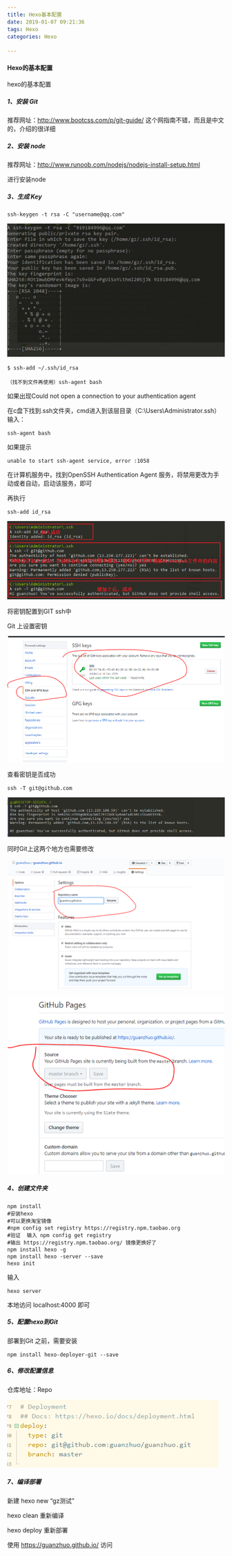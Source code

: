 ```yaml
---
title: Hexo基本配置
date: 2019-01-07 09:21:36
tags: Hexo
categories: Hexo

---
```


#### Hexo的基本配置

hexo的基本配置

##### 1、安装 Git

推荐网址：http://www.bootcss.com/p/git-guide/ 这个网指南不错，而且是中文的，介绍的很详细

##### 2、安装 node

推荐网址：http://www.runoob.com/nodejs/nodejs-install-setup.html

进行安装node

##### 3、生成 Key

```
ssh-keygen -t rsa -C "username@qq.com"
```

![key](/images/Hexo基本配置/key.png)

```
$ ssh-add ~/.ssh/id_rsa

（找不到文件再使用）ssh-agent bash
```

如果出现Could not open a connection to your authentication agent

在c盘下找到.ssh文件夹，cmd进入到该层目录（C:\Users\Administrator\.ssh）输入：

```
ssh-agent bash
```

如果提示

```
unable to start ssh-agent service, error :1058
```

在计算机服务中，找到OpenSSH Authentication Agent 服务，将禁用更改为手动或者自动，启动该服务，即可

再执行

```
ssh-add id_rsa
```

![git_add](/images/Hexo基本配置/gitadd.png)

将密钥配置到GIT ssh中

Git 上设置密钥

![git](/images/Hexo基本配置/git.png)

查看密钥是否成功

```
ssh -T git@github.com
```

![res](/images/Hexo基本配置/res.png)

同时Git上这两个地方也需要修改

![git](/images/Hexo基本配置/git1.png)

![git](/images/Hexo基本配置/git2.png)

##### 4、创建文件夹

```
npm install
#安装hexo
#可以更换淘宝镜像
#npm config set registry https://registry.npm.taobao.org
#验证  输入 npm config get registry
#输出 https://registry.npm.taobao.org/ 镜像更换好了
npm install hexo -g
npm install hexo -server --save
hexo init
```

输入

```
hexo server
```

本地访问 localhost:4000 即可

##### 5、配置hexo到Git

部署到Git 之前，需要安装

```
npm install hexo-deployer-git --save
```



##### 6、修改配置信息

仓库地址：Repo

![repo](/images/Hexo基本配置/repo.png)

##### 7、编译部署

新建  hexo new “gz测试”

hexo clean    重新编译

hexo deploy    重新部署

使用 https://guanzhuo.github.io/ 访问

